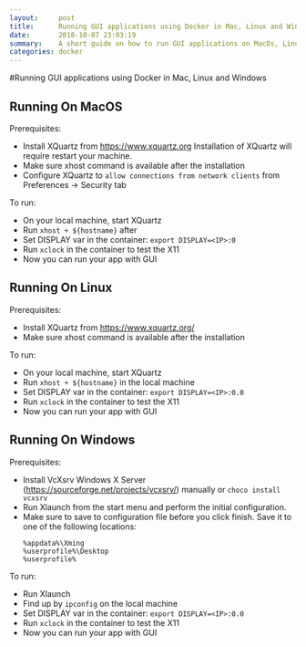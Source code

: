 ```yaml
---
layout:     post
title:      Running GUI applications using Docker in Mac, Linux and Windows
date:       2018-10-07 23:03:19
summary:    A short guide on how to run GUI applications on MacOs, Linux and Windows
categories: docker
---
```


#Running GUI applications using Docker in Mac, Linux and Windows


## Running On MacOS

Prerequisites:
 - Install XQuartz from https://www.xquartz.org Installation of XQuartz will require restart your machine.
 - Make sure xhost command is available after the installation
 - Configure XQuartz to `allow connections from network clients` from Preferences -> Security tab

To run:
 - On your local machine, start XQuartz
 - Run `xhost + ${hostname}` after
 - Set DISPLAY var in the container: `export DISPLAY=<IP>:0`
 - Run `xclock` in the container to test the X11
 - Now you can run your app with GUI 
 
## Running On Linux
Prerequisites:
 - Install XQuartz from https://www.xquartz.org/
 - Make sure xhost command is available after the installation

To run:
 - On your local machine, start XQuartz
 - Run `xhost + ${hostname}` in the local machine
 - Set DISPLAY var in the container: `export DISPLAY=<IP>:0.0`
 - Run `xclock` in the container to test the X11
 - Now you can run your app with GUI 


## Running On Windows
Prerequisites:
 - Install VcXsrv Windows X Server (https://sourceforge.net/projects/vcxsrv/) manually  or `choco install vcxsrv`
 - Run Xlaunch from the start menu and perform the initial configuration. 
 - Make sure to save to configuration file before you click finish. Save it to one of the following locations:
	```
    %appdata%\Xming
	%userprofile%\Desktop
	%userprofile%
    ```
To run:
- Run Xlaunch
- Find up by `ipconfig` on the local machine
- Set DISPLAY var in the container: `export DISPLAY=<IP>:0.0`
- Run `xclock` in the container to test the X11
- Now you can run your app with GUI 

